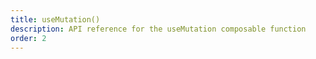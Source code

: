 ```yaml
---
title: useMutation()
description: API reference for the useMutation composable function
order: 2
---
```

